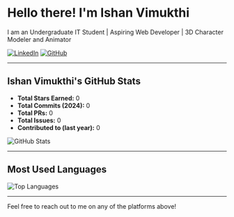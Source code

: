

# Hello there! I'm Ishan Vimukthi

I am an Undergraduate IT Student | Aspiring Web Developer | 3D Character Modeler and Animator


[![LinkedIn](https://img.shields.io/badge/LinkedIn-0A66C2?style=flat-square&logo=linkedin&logoColor=white)]([your-linkedin-link](https://www.linkedin.com/in/ishan-vimukthi-b48462218/))
[![GitHub](https://img.shields.io/badge/GitHub-181717?style=flat-square&logo=github&logoColor=white)]([https://github.com/your-github-username](https://github.com/Ishan-Vimukthi?tab=overview&from=2023-09-01&to=2023-09-07))


---

## Ishan Vimukthi's GitHub Stats

- **Total Stars Earned:** 0 <!-- Update as needed -->
- **Total Commits (2024):** 0 <!-- Update as needed -->
- **Total PRs:** 0 <!-- Update as needed -->
- **Total Issues:** 0 <!-- Update as needed -->
- **Contributed to (last year):** 0 <!-- Update as needed -->

![GitHub Stats](https://github-readme-stats.vercel.app/api?username=your-github-username&show_icons=true&theme=dark)

---

## Most Used Languages

![Top Languages](https://github-readme-stats.vercel.app/api/top-langs/?username=your-github-username&layout=compact&theme=dark)

---

Feel free to reach out to me on any of the platforms above!

